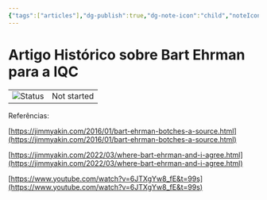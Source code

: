 ```yaml
---
{"tags":["articles"],"dg-publish":true,"dg-note-icon":"child","noteIcon":"child","permalink":"/03-rough-notes-fleeting-zettel/artigo-historico-sobre-bart-ehrman-para-a-iqc-189535ff8bdc80e4a6e6e1dd64df5f0a/","dgPassFrontmatter":true,"created":"2025-10-16T10:21:13.297+01:00","updated":"2025-10-23T12:51:38.666+01:00"}
---
```

 

# Artigo Histórico sobre Bart Ehrman para a IQC

|   |   |
|---|---|
|![](Dashboard/Attachments/burst_gray%205.svg)Status|Not started|

Referências:

[https://jimmyakin.com/2016/01/bart-ehrman-botches-a-source.html](https://jimmyakin.com/2016/01/bart-ehrman-botches-a-source.html)

[https://jimmyakin.com/2022/03/where-bart-ehrman-and-i-agree.html](https://jimmyakin.com/2022/03/where-bart-ehrman-and-i-agree.html)

[https://www.youtube.com/watch?v=6JTXgYw8_fE&t=99s](https://www.youtube.com/watch?v=6JTXgYw8_fE&t=99s)